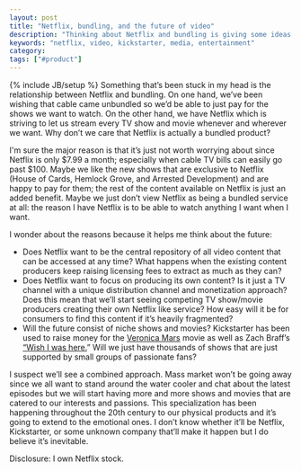 ```yaml
---
layout: post
title: "Netflix, bundling, and the future of video"
description: "Thinking about Netflix and bundling is giving some ideas about the future of video and what we'll start seeing."
keywords: "netflix, video, kickstarter, media, entertainment"
category:
tags: ["#product"]
---
```

{% include JB/setup %}
Something that’s been stuck in my head is the relationship between Netflix and bundling. On one hand, we’ve been wishing that cable came unbundled so we’d be able to just pay for the shows we want to watch. On the other hand, we have Netflix which is striving to let us stream every TV show and movie whenever and wherever we want. Why don’t we care that Netflix is actually a bundled product?

I'm sure the major reason is that it’s just not worth worrying about since Netflix is only $7.99 a month; especially when cable TV bills can easily go past $100. Maybe we like the new shows that are exclusive to Netflix (House of Cards, Hemlock Grove, and Arrested Development) and are happy to pay for them; the rest of the content available on Netflix is just an added benefit. Maybe we just don’t view Netflix as being a bundled service at all: the reason I have Netflix is to be able to watch anything I want when I want.

I wonder about the reasons because it helps me think about the future:

<ul class="bulleted">
<li>Does Netflix want to be the central repository of all video content that can be accessed at any time? What happens when the existing content producers keep raising licensing fees to extract as much as they can?</li>
<li>Does Netflix want to focus on producing its own content? Is it just a TV channel with a unique distribution channel and monetization approach? Does this mean that we’ll start seeing competing TV show/movie producers creating their own Netflix like service? How easy will it be for consumers to find this content if it’s heavily fragmented?</li>
<li>Will the future consist of niche shows and movies? Kickstarter has been used to raise money for the <a href="http://www.kickstarter.com/projects/559914737/the-veronica-mars-movie-project" target="_blank">Veronica Mars</a> movie as well as Zach Braff’s <a href="http://www.kickstarter.com/projects/1869987317/wish-i-was-here-1" target="_blank">“Wish I was here.</a>” Will we just have thousands of shows that are just supported by small groups of passionate fans?</li>
</ul>

I suspect we’ll see a combined approach. Mass market won’t be going away since we all want to stand around the water cooler and chat about the latest episodes but we will start having more and more shows and movies that are catered to our interests and passions. This specialization has been happening throughout the 20th century to our physical products and it’s going to extend to the emotional ones. I don’t know whether it’ll be Netflix, Kickstarter, or some unknown company that’ll make it happen but I do believe it’s inevitable.

Disclosure: I own Netflix stock.